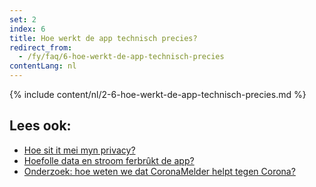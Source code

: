 ```yaml
---
set: 2
index: 6
title: Hoe werkt de app technisch precies?
redirect_from: 
  - /fy/faq/6-hoe-werkt-de-app-technisch-precies
contentLang: nl
---
```

{% include content/nl/2-6-hoe-werkt-de-app-technisch-precies.md %}

## Lees ook:

- [Hoe sit it mei myn privacy?](/{{page.lang}}/faq/2-8-hoe-zit-het-met-mijn-privacy)
- [Hoefolle data en stroom ferbrûkt de app?](/{{page.lang}}/faq/2-2-hoeveel-data-en-stroom-gebruikt-de-app)
- [Onderzoek: hoe weten we dat CoronaMelder helpt tegen Corona?](/{{page.lang}}/faq/3-1-onderzoek-hoe-weten-we-of-coronamelder-helpt-tegen-corona)
